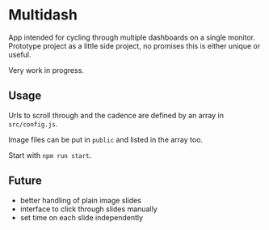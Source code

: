 # Multidash

App intended for cycling through multiple dashboards on a single monitor. Prototype project as a little side project, no promises this is either unique or useful.

Very work in progress.

## Usage

Urls to scroll through and the cadence are defined by an array in `src/config.js`.

Image files can be put in `public` and listed in the array too.

Start with `npm run start`.

## Future

- better handling of plain image slides
- interface to click through slides manually
- set time on each slide independently


